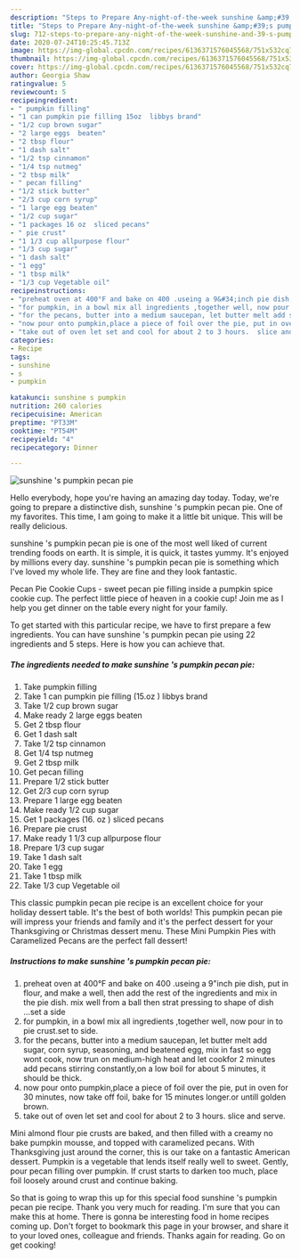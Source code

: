 ```yaml
---
description: "Steps to Prepare Any-night-of-the-week sunshine &amp;#39;s pumpkin pecan pie"
title: "Steps to Prepare Any-night-of-the-week sunshine &amp;#39;s pumpkin pecan pie"
slug: 712-steps-to-prepare-any-night-of-the-week-sunshine-and-39-s-pumpkin-pecan-pie
date: 2020-07-24T10:25:45.713Z
image: https://img-global.cpcdn.com/recipes/6136371576045568/751x532cq70/sunshine-s-pumpkin-pecan-pie-recipe-main-photo.jpg
thumbnail: https://img-global.cpcdn.com/recipes/6136371576045568/751x532cq70/sunshine-s-pumpkin-pecan-pie-recipe-main-photo.jpg
cover: https://img-global.cpcdn.com/recipes/6136371576045568/751x532cq70/sunshine-s-pumpkin-pecan-pie-recipe-main-photo.jpg
author: Georgia Shaw
ratingvalue: 5
reviewcount: 5
recipeingredient:
- " pumpkin filling"
- "1 can pumpkin pie filling 15oz  libbys brand"
- "1/2 cup brown sugar"
- "2 large eggs  beaten"
- "2 tbsp flour"
- "1 dash salt"
- "1/2 tsp cinnamon"
- "1/4 tsp nutmeg"
- "2 tbsp milk"
- " pecan filling"
- "1/2 stick butter"
- "2/3 cup corn syrup"
- "1 large egg beaten"
- "1/2 cup sugar"
- "1 packages 16 oz  sliced pecans"
- " pie crust"
- "1 1/3 cup allpurpose flour"
- "1/3 cup sugar"
- "1 dash salt"
- "1 egg"
- "1 tbsp milk"
- "1/3 cup Vegetable oil"
recipeinstructions:
- "preheat oven at 400°F and bake on 400 .useing a 9&#34;inch pie dish, put in flour, and make a well, then add the rest of the ingredients and mix in the pie dish. mix well from a ball then strat pressing to shape of dish ...set a side"
- "for pumpkin, in a bowl mix all ingredients ,together well, now pour in to pie crust.set to side."
- "for the pecans, butter into a medium saucepan, let butter melt add sugar, corn syrup, seasoning, and beatened egg, mix in fast so egg wont cook, now trun on medium-high heat and let cookfor 2 minutes add pecans stirring constantly,on a low  boil for about 5 minutes, it should be thick."
- "now pour onto pumpkin,place a piece of foil over the pie, put in oven for 30 minutes, now take off foil, bake for 15 minutes longer.or untill golden brown."
- "take out of oven let set and cool for about 2 to 3 hours.  slice and serve."
categories:
- Recipe
tags:
- sunshine
- s
- pumpkin

katakunci: sunshine s pumpkin 
nutrition: 260 calories
recipecuisine: American
preptime: "PT33M"
cooktime: "PT54M"
recipeyield: "4"
recipecategory: Dinner

---
```



![sunshine &#39;s pumpkin pecan pie](https://img-global.cpcdn.com/recipes/6136371576045568/751x532cq70/sunshine-s-pumpkin-pecan-pie-recipe-main-photo.jpg)

Hello everybody, hope you're having an amazing day today. Today, we're going to prepare a distinctive dish, sunshine &#39;s pumpkin pecan pie. One of my favorites. This time, I am going to make it a little bit unique. This will be really delicious.

sunshine &#39;s pumpkin pecan pie is one of the most well liked of current trending foods on earth. It is simple, it is quick, it tastes yummy. It's enjoyed by millions every day. sunshine &#39;s pumpkin pecan pie is something which I've loved my whole life. They are fine and they look fantastic.

Pecan Pie Cookie Cups - sweet pecan pie filling inside a pumpkin spice cookie cup. The perfect little piece of heaven in a cookie cup! Join me as I help you get dinner on the table every night for your family.


To get started with this particular recipe, we have to first prepare a few ingredients. You can have sunshine &#39;s pumpkin pecan pie using 22 ingredients and 5 steps. Here is how you can achieve that.

<!--inarticleads1-->

##### The ingredients needed to make sunshine &#39;s pumpkin pecan pie:

1. Take  pumpkin filling
1. Take 1 can pumpkin pie filling (15.oz ) libbys brand
1. Take 1/2 cup brown sugar
1. Make ready 2 large eggs  beaten
1. Get 2 tbsp flour
1. Get 1 dash salt
1. Take 1/2 tsp cinnamon
1. Get 1/4 tsp nutmeg
1. Get 2 tbsp milk
1. Get  pecan filling
1. Prepare 1/2 stick butter
1. Get 2/3 cup corn syrup
1. Prepare 1 large egg beaten
1. Make ready 1/2 cup sugar
1. Get 1 packages (16. oz ) sliced pecans
1. Prepare  pie crust
1. Make ready 1 1/3 cup allpurpose flour
1. Prepare 1/3 cup sugar
1. Take 1 dash salt
1. Take 1 egg
1. Take 1 tbsp milk
1. Take 1/3 cup Vegetable oil


This classic pumpkin pecan pie recipe is an excellent choice for your holiday dessert table. It&#39;s the best of both worlds! This pumpkin pecan pie will impress your friends and family and it&#39;s the perfect dessert for your Thanksgiving or Christmas dessert menu. These Mini Pumpkin Pies with Caramelized Pecans are the perfect fall dessert! 

<!--inarticleads2-->

##### Instructions to make sunshine &#39;s pumpkin pecan pie:

1. preheat oven at 400°F and bake on 400 .useing a 9&#34;inch pie dish, put in flour, and make a well, then add the rest of the ingredients and mix in the pie dish. mix well from a ball then strat pressing to shape of dish ...set a side
1. for pumpkin, in a bowl mix all ingredients ,together well, now pour in to pie crust.set to side.
1. for the pecans, butter into a medium saucepan, let butter melt add sugar, corn syrup, seasoning, and beatened egg, mix in fast so egg wont cook, now trun on medium-high heat and let cookfor 2 minutes add pecans stirring constantly,on a low  boil for about 5 minutes, it should be thick.
1. now pour onto pumpkin,place a piece of foil over the pie, put in oven for 30 minutes, now take off foil, bake for 15 minutes longer.or untill golden brown.
1. take out of oven let set and cool for about 2 to 3 hours.  slice and serve.


Mini almond flour pie crusts are baked, and then filled with a creamy no bake pumpkin mousse, and topped with caramelized pecans. With Thanksgiving just around the corner, this is our take on a fantastic American dessert. Pumpkin is a vegetable that lends itself really well to sweet. Gently, pour pecan filling over pumpkin. If crust starts to darken too much, place foil loosely around crust and continue baking. 

So that is going to wrap this up for this special food sunshine &#39;s pumpkin pecan pie recipe. Thank you very much for reading. I'm sure that you can make this at home. There is gonna be interesting food in home recipes coming up. Don't forget to bookmark this page in your browser, and share it to your loved ones, colleague and friends. Thanks again for reading. Go on get cooking!
